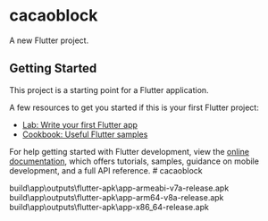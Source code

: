 # cacaoblock

A new Flutter project.

## Getting Started

This project is a starting point for a Flutter application.

A few resources to get you started if this is your first Flutter project:

- [Lab: Write your first Flutter app](https://docs.flutter.dev/get-started/codelab)
- [Cookbook: Useful Flutter samples](https://docs.flutter.dev/cookbook)

For help getting started with Flutter development, view the
[online documentation](https://docs.flutter.dev/), which offers tutorials,
samples, guidance on mobile development, and a full API reference.
#   c a c a o b l o c k 
 
 

<!-- Lien apk -->
build\app\outputs\flutter-apk\app-armeabi-v7a-release.apk
build\app\outputs\flutter-apk\app-arm64-v8a-release.apk 
build\app\outputs\flutter-apk\app-x86_64-release.apk
